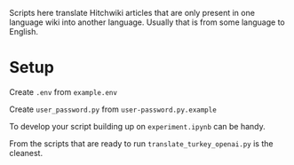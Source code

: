 Scripts here translate Hitchwiki articles that are only present in one language wiki into another language. Usually that is from some language to English.

# Setup

Create `.env` from `example.env`

Create `user_password.py` from `user-password.py.example`

To develop your script building up on `experiment.ipynb` can be handy.

From the scripts that are ready to run `translate_turkey_openai.py` is the cleanest.

